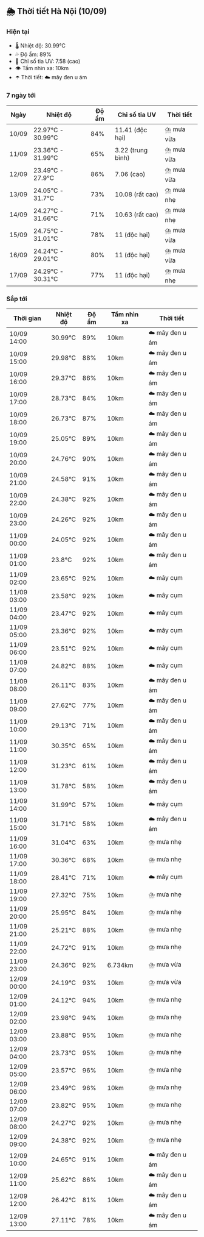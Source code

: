 ## 🌦️ Thời tiết Hà Nội (10/09)

### Hiện tại

- 🌡️ Nhiệt độ: 30.99℃
- 💦 Độ ẩm: 89%
- 🌟 Chỉ số tia UV: 7.58 (cao)
- 👁️ Tầm nhìn xa: 10km
- ☂️ Thời tiết: ☁️ mây đen u ám

### 7 ngày tới

| Ngày | Nhiệt độ | Độ ẩm | Chỉ số tia UV | Thời tiết |
| --- | --- | --- | --- | --- |
| 10/09 | 22.97℃ - 30.99℃ | 84% | 11.41 (độc hại) | ⛈️ mưa vừa |
| 11/09 | 23.36℃ - 31.99℃ | 65% | 3.22 (trung bình) | ⛈️ mưa vừa |
| 12/09 | 23.49℃ - 27.9℃ | 86% | 7.06 (cao) | ⛈️ mưa vừa |
| 13/09 | 24.05℃ - 31.7℃ | 73% | 10.08 (rất cao) | ⛈️ mưa nhẹ |
| 14/09 | 24.27℃ - 31.66℃ | 71% | 10.63 (rất cao) | ⛈️ mưa nhẹ |
| 15/09 | 24.75℃ - 31.01℃ | 78% | 11 (độc hại) | ⛈️ mưa vừa |
| 16/09 | 24.24℃ - 29.01℃ | 80% | 11 (độc hại) | ⛈️ mưa vừa |
| 17/09 | 24.29℃ - 30.31℃ | 77% | 11 (độc hại) | ⛈️ mưa nhẹ |

### Sắp tới

| Thời gian | Nhiệt độ | Độ ẩm | Tầm nhìn xa | Thời tiết |
| --- | --- | --- | --- | --- |
| 10/09 14:00 | 30.99℃ | 89% | 10km | ☁️ mây đen u ám |
| 10/09 15:00 | 29.98℃ | 88% | 10km | ☁️ mây đen u ám |
| 10/09 16:00 | 29.37℃ | 86% | 10km | ☁️ mây đen u ám |
| 10/09 17:00 | 28.73℃ | 84% | 10km | ☁️ mây đen u ám |
| 10/09 18:00 | 26.73℃ | 87% | 10km | ☁️ mây đen u ám |
| 10/09 19:00 | 25.05℃ | 89% | 10km | ☁️ mây đen u ám |
| 10/09 20:00 | 24.76℃ | 90% | 10km | ☁️ mây đen u ám |
| 10/09 21:00 | 24.58℃ | 91% | 10km | ☁️ mây đen u ám |
| 10/09 22:00 | 24.38℃ | 92% | 10km | ☁️ mây đen u ám |
| 10/09 23:00 | 24.26℃ | 92% | 10km | ☁️ mây đen u ám |
| 11/09 00:00 | 24.05℃ | 92% | 10km | ☁️ mây đen u ám |
| 11/09 01:00 | 23.8℃ | 92% | 10km | ☁️ mây đen u ám |
| 11/09 02:00 | 23.65℃ | 92% | 10km | ☁️ mây cụm |
| 11/09 03:00 | 23.58℃ | 92% | 10km | ☁️ mây cụm |
| 11/09 04:00 | 23.47℃ | 92% | 10km | ☁️ mây cụm |
| 11/09 05:00 | 23.36℃ | 92% | 10km | ☁️ mây cụm |
| 11/09 06:00 | 23.51℃ | 92% | 10km | ☁️ mây cụm |
| 11/09 07:00 | 24.82℃ | 88% | 10km | ☁️ mây cụm |
| 11/09 08:00 | 26.11℃ | 83% | 10km | ☁️ mây đen u ám |
| 11/09 09:00 | 27.62℃ | 77% | 10km | ☁️ mây đen u ám |
| 11/09 10:00 | 29.13℃ | 71% | 10km | ☁️ mây đen u ám |
| 11/09 11:00 | 30.35℃ | 65% | 10km | ☁️ mây đen u ám |
| 11/09 12:00 | 31.23℃ | 61% | 10km | ☁️ mây đen u ám |
| 11/09 13:00 | 31.78℃ | 58% | 10km | ☁️ mây đen u ám |
| 11/09 14:00 | 31.99℃ | 57% | 10km | ☁️ mây cụm |
| 11/09 15:00 | 31.71℃ | 58% | 10km | ☁️ mây đen u ám |
| 11/09 16:00 | 31.04℃ | 63% | 10km | ⛈️ mưa nhẹ |
| 11/09 17:00 | 30.36℃ | 68% | 10km | ⛈️ mưa nhẹ |
| 11/09 18:00 | 28.41℃ | 71% | 10km | ☁️ mây cụm |
| 11/09 19:00 | 27.32℃ | 75% | 10km | ⛈️ mưa nhẹ |
| 11/09 20:00 | 25.95℃ | 84% | 10km | ⛈️ mưa nhẹ |
| 11/09 21:00 | 25.21℃ | 88% | 10km | ⛈️ mưa nhẹ |
| 11/09 22:00 | 24.72℃ | 91% | 10km | ⛈️ mưa nhẹ |
| 11/09 23:00 | 24.36℃ | 92% | 6.734km | ⛈️ mưa vừa |
| 12/09 00:00 | 24.19℃ | 93% | 10km | ⛈️ mưa vừa |
| 12/09 01:00 | 24.12℃ | 94% | 10km | ⛈️ mưa nhẹ |
| 12/09 02:00 | 23.98℃ | 94% | 10km | ⛈️ mưa nhẹ |
| 12/09 03:00 | 23.88℃ | 95% | 10km | ⛈️ mưa nhẹ |
| 12/09 04:00 | 23.73℃ | 95% | 10km | ⛈️ mưa nhẹ |
| 12/09 05:00 | 23.57℃ | 96% | 10km | ⛈️ mưa nhẹ |
| 12/09 06:00 | 23.49℃ | 96% | 10km | ⛈️ mưa nhẹ |
| 12/09 07:00 | 23.82℃ | 95% | 10km | ⛈️ mưa nhẹ |
| 12/09 08:00 | 24.27℃ | 92% | 10km | ⛈️ mưa nhẹ |
| 12/09 09:00 | 24.38℃ | 92% | 10km | ⛈️ mưa nhẹ |
| 12/09 10:00 | 24.65℃ | 91% | 10km | ☁️ mây đen u ám |
| 12/09 11:00 | 25.62℃ | 86% | 10km | ☁️ mây đen u ám |
| 12/09 12:00 | 26.42℃ | 81% | 10km | ☁️ mây đen u ám |
| 12/09 13:00 | 27.11℃ | 78% | 10km | ☁️ mây đen u ám |
